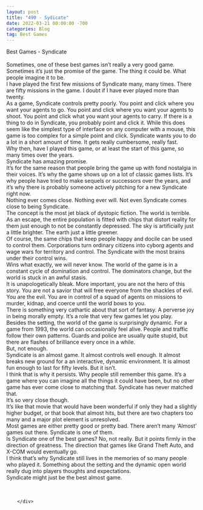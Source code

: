 ```yaml
---
layout: post
title: "490 - Sydicate"
date: 2022-03-21 00:00:00 -700
categories: Blog
tag: Best Games
---
```


<div class="blog-content">
				<div class="paragraph"><span><span>Best Games - Syndicate</span></span><br><span></span><br><span><span>Sometimes, one of these best games isn&rsquo;t really a very good game. Sometimes it&rsquo;s just the promise of the game. The thing it could be. What people imagine it to be.&nbsp;</span></span><br><span></span><span><span>I have played the first few missions of Syndicate many, many times. There are fifty missions in the game. I doubt if I have ever played more than twenty.</span></span><br><span></span><span><span>As a game, Syndicate controls pretty poorly. You point and click where you want your agents to go. You point and click where you want your agents to shoot. You point and click what you want your agents to carry. If there is a thing to do in Syndicate, you probably point and click it. While this does seem like the simplest type of interface on any computer with a mouse, this game is too complex for a simple point and click. Syndicate wants you to do a lot in a short amount of time. It gets really cumbersome, really fast.</span></span><br><span></span><span><span>Why then, have I played this game, or at least the start of this game, so many times over the years.</span></span><br><span></span><span><span>Syndicate has amazing promise.</span></span><br><span></span><span><span>It&rsquo;s for the same reason that people bring the game up with fond nostalgia in their voices. It&rsquo;s why the game shows up on a lot of classic games lists. It&rsquo;s why people have tried to make sequels or successors over the years, and it&rsquo;s why there is probably someone actively pitching for a new Syndicate right now.&nbsp;</span></span><br><span></span><span><span>Nothing ever comes close. Nothing ever will. Not even Syndicate comes close to being Syndicate.</span></span><br><span></span><span><span>The concept is the most jet black of dystopic fiction. The world is terrible. As an escape, the entire population is fitted with chips that distort reality for them just enough to not be constantly depressed. The sky is artificially just a little brighter. The earth just a little greener.&nbsp;</span></span><br><span></span><span><span>Of course, the same chips that keep people happy and docile can be used to control them. Corporations turn ordinary citizens into cyborg agents and wage wars for territory and control. The Syndicate with the most brains under their control wins.</span></span><br><span></span><span><span>Wins what exactly, we will never know. The world of the game is in a constant cycle of domination and control. The dominators change, but the world is stuck in an awful stasis.</span></span><br><span></span><span><span>It is unapologetically bleak. More important, you are not the hero of this story. You are not a savior that will free everyone from the shackles of evil. You are the evil. You are in control of a squad of agents on missions to murder, kidnap, and coerce until the world bows to you.</span></span><br><span></span><span><span>There is something very cathartic about that sort of fantasy. A perverse joy in being morally empty. It&rsquo;s a role that very few games let you play.&nbsp;</span></span><br><span></span><span><span>Besides the setting, the world of the game is surprisingly dynamic. For a game from 1993, the world can occasionally feel alive. People and traffic follow their own patterns. Guards and police are usually quite stupid, but there are flashes of brilliance every once in a while.</span></span><br><span></span><span><span>But, not enough.</span></span><br><span></span><span><span>Syndicate is an almost game. It almost controls well enough. It almost breaks new ground for a an interactive, dynamic environment. It is almost fun enough to last for fifty levels. But it isn&rsquo;t.</span></span><br><span></span><span><span>I think that is why it persists. Why people still remember this game. It&rsquo;s a game where you can imagine all the things it could have been, but no other game has ever come close to matching that. Syndicate has never matched that.</span></span><br><span></span><span><span>It&rsquo;s so very close though.&nbsp;</span></span><br><span></span><span><span>It&rsquo;s like that movie that would have been wonderful if only they had a slightly higher budget, or that book that almost hits, but there are two chapters too many and a major plot element is unresolved.</span></span><br><span></span><span><span>Most games are either pretty good or pretty bad. There aren&rsquo;t many &lsquo;Almost&rsquo; games out there. Syndicate is one of them.</span></span><br><span></span><span><span>Is Syndicate one of the best games? No, not really. But it points firmly in the direction of greatness. The direction that games like Grand Theft Auto, and X-COM would eventually go.</span></span><br><span></span><span><span>I think that&rsquo;s why Syndicate still lives in the memories of so many people who played it. Something about the setting and the dynamic open world really dug into players thoughts and expectations.</span></span><br><span></span><span><span>Syndicate might just be the best almost game.</span></span><br><span></span><br>&#8203;</div>

		</div>
        